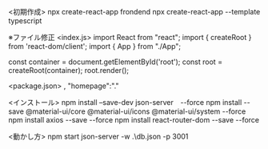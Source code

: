 <初期作成>
npx create-react-app frondend
npx create-react-app   --template typescript

※ファイル修正
<index.js>
import React from "react";
import { createRoot } from 'react-dom/client';
import { App } from "./App";

const container = document.getElementById('root');
const root = createRoot(container);
root.render(<App />);

<package.json>
,
  "homepage":"."

<インストール>
npm install –save-dev json-server　--force
npm install --save @material-ui/core @material-ui/icons @material-ui/system --force
npm install axios --save --force
npm install react-router-dom --save --force

<動かし方>
npm start
json-server -w .\db.json -p 3001